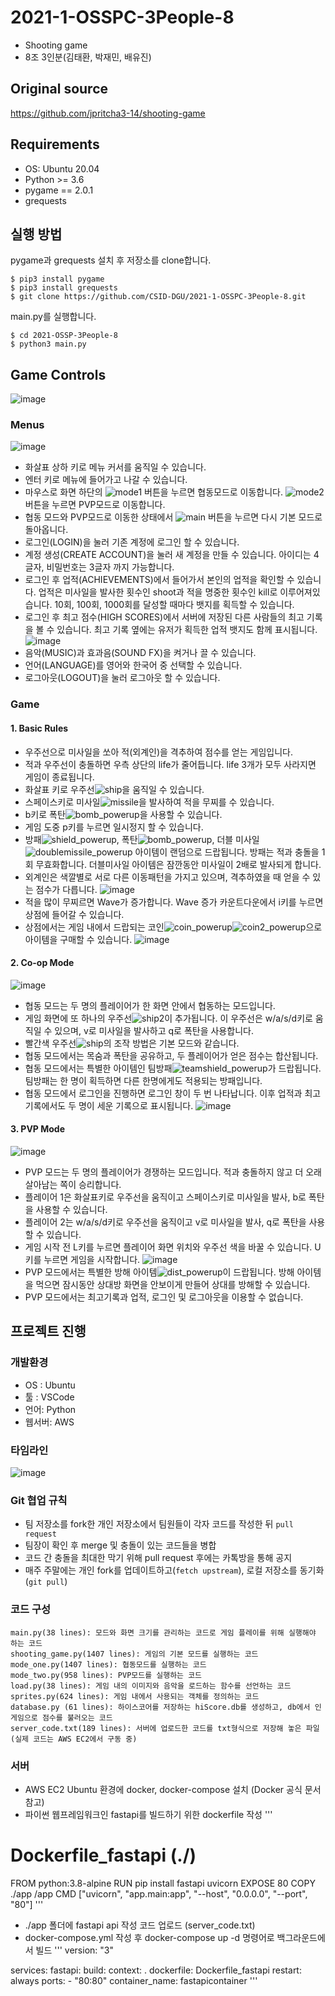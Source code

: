 # 2021-1-OSSPC-3People-8
- Shooting game
- 8조 3인분(김태환, 박재민, 배유진)

## Original source
https://github.com/jpritcha3-14/shooting-game

## Requirements
 - OS: Ubuntu 20.04
 - Python >= 3.6
 - pygame == 2.0.1 
 - grequests

## 실행 방법

pygame과 grequests 설치 후 저장소를 clone합니다. 
```
$ pip3 install pygame
$ pip3 install grequests 
$ git clone https://github.com/CSID-DGU/2021-1-OSSPC-3People-8.git
```
main.py를 실행합니다.
```
$ cd 2021-OSSP-3People-8
$ python3 main.py
```

## Game Controls
![image](https://user-images.githubusercontent.com/65498159/121736179-300e9f00-cb32-11eb-8a62-4f0304338d4c.png)
### Menus
![image](https://user-images.githubusercontent.com/65498159/121725594-6b09d600-cb24-11eb-9baa-09985d28eaef.png)
 - 화살표 상하 키로 메뉴 커서를 움직일 수 있습니다.
 - 엔터 키로 메뉴에 들어가고 나갈 수 있습니다.
 - 마우스로 화면 하단의 ![mode1](https://user-images.githubusercontent.com/65498159/121728766-a73f3580-cb28-11eb-8552-2e9111c7ee4b.png) 버튼을 누르면 협동모드로 이동합니다. ![mode2](https://user-images.githubusercontent.com/65498159/121728804-b3c38e00-cb28-11eb-9707-56cd3dbb09bb.png) 버튼을 누르면 PVP모드로 이동합니다.
 - 협동 모드와 PVP모드로 이동한 상태에서 ![main](https://user-images.githubusercontent.com/65498159/121728866-c6d65e00-cb28-11eb-9427-f208d943c5b6.png) 버튼을 누르면 다시 기본 모드로 돌아옵니다.
 - 로그인(LOGIN)을 눌러 기존 계정에 로그인 할 수 있습니다.
 - 계정 생성(CREATE ACCOUNT)을 눌러 새 계정을 만들 수 있습니다. 아이디는 4글자, 비밀번호는 3글자 까지 가능합니다.
 - 로그인 후 업적(ACHIEVEMENTS)에서 들어가서 본인의 업적을 확인할 수 있습니다. 업적은 미사일을 발사한 횟수인 shoot과 적을 명중한 횟수인 kill로 이루어져있습니다. 10회, 100회, 1000회를 달성할 때마다 뱃지를 획득할 수 있습니다.
 - 로그인 후 최고 점수(HIGH SCORES)에서 서버에 저장된 다른 사람들의 최고 기록을 볼 수 있습니다. 최고 기록 옆에는 유저가 획득한 업적 뱃지도 함께 표시됩니다.
![image](https://user-images.githubusercontent.com/65498159/121725628-7a891f00-cb24-11eb-9d76-d5d3c8904cfb.png)
 - 음악(MUSIC)과 효과음(SOUND FX)을 켜거나 끌 수 있습니다.
 - 언어(LANGUAGE)를 영어와 한국어 중 선택할 수 있습니다.
 - 로그아웃(LOGOUT)을 눌러 로그아웃 할 수 있습니다.

### Game
#### 1. Basic Rules
 - 우주선으로 미사일을 쏘아 적(외계인)을 격추하여 점수를 얻는 게임입니다.
 - 적과 우주선이 충돌하면 우측 상단의 life가 줄어듭니다. life 3개가 모두 사라지면 게임이 종료됩니다.
 - 화살표 키로 우주선![ship](https://user-images.githubusercontent.com/65498159/121725939-d94e9880-cb24-11eb-891f-0734458abf66.png)을 움직일 수 있습니다.
 - 스페이스키로 미사일![missile](https://user-images.githubusercontent.com/65498159/121725969-e23f6a00-cb24-11eb-9242-7e2bd8e6b62f.png)을 발사하여 적을 무찌를 수 있습니다.
 - b키로 폭탄![bomb_powerup](https://user-images.githubusercontent.com/65498159/121726003-ec616880-cb24-11eb-802d-f5d71eae7285.png)을 사용할 수 있습니다.
 - 게임 도중 p키를 누르면 일시정지 할 수 있습니다.
 - 방패![shield_powerup](https://user-images.githubusercontent.com/65498159/121726056-fd11de80-cb24-11eb-98c4-1566acd989bd.png), 폭탄![bomb_powerup](https://user-images.githubusercontent.com/65498159/121726003-ec616880-cb24-11eb-802d-f5d71eae7285.png), 더블 미사일![doublemissile_powerup](https://user-images.githubusercontent.com/65498159/121726123-174bbc80-cb25-11eb-8dff-aa00d3929be2.png) 아이템이 랜덤으로 드랍됩니다. 방패는 적과 충돌을 1회 무효화합니다. 더블미사일 아이템은 잠깐동안 미사일이 2배로 발사되게 합니다.
 - 외계인은 색깔별로 서로 다른 이동패턴을 가지고 있으며, 격추하였을 때 얻을 수 있는 점수가 다릅니다. 
![image](https://user-images.githubusercontent.com/65498159/121726665-d43e1900-cb25-11eb-8862-d10e37284723.png)
 - 적을 많이 무찌르면 Wave가 증가합니다. Wave 증가 카운트다운에서 i키를 누르면 상점에 들어갈 수 있습니다.
 - 상점에서는 게임 내에서 드랍되는 코인![coin_powerup](https://user-images.githubusercontent.com/65498159/121728628-7f4fd200-cb28-11eb-8227-7787abc35cd0.png)![coin2_powerup](https://user-images.githubusercontent.com/65498159/121728678-8d9dee00-cb28-11eb-8e28-e4bc4d864a55.png)으로 아이템을 구매할 수 있습니다.
![image](https://user-images.githubusercontent.com/65498159/121726898-20895900-cb26-11eb-9884-35af8f9efc04.png)

#### 2. Co-op Mode
![image](https://user-images.githubusercontent.com/65498159/121728072-bbcefe00-cb27-11eb-93f0-1b65f9a16a07.png)
 - 협동 모드는 두 명의 플레이어가 한 화면 안에서 협동하는 모드입니다.
 - 게임 화면에 또 하나의 우주선![ship2](https://user-images.githubusercontent.com/65498159/121728191-e4ef8e80-cb27-11eb-9e41-255b8f886181.png)이 추가됩니다. 이 우주선은 w/a/s/d키로 움직일 수 있으며, v로 미사일을 발사하고 q로 폭탄을 사용합니다.
 - 빨간색 우주선![ship](https://user-images.githubusercontent.com/65498159/121729672-b377c280-cb29-11eb-9b75-d5f9ac353533.png)의 조작 방법은 기본 모드와 같습니다.
 - 협동 모드에서는 목숨과 폭탄을 공유하고, 두 플레이어가 얻은 점수는 합산됩니다.
 - 협동 모드에서는 특별한 아이템인 팀방패![teamshield_powerup](https://user-images.githubusercontent.com/65498159/121728430-38fa7300-cb28-11eb-82d3-cdf34be5d296.png)가 드랍됩니다. 팀방패는 한 명이 획득하면 다른 한명에게도 적용되는 방패입니다.
 - 협동 모드에서 로그인을 진행하면 로그인 창이 두 번 나타납니다. 이후 업적과 최고기록에서도 두 명이 세운 기록으로 표시됩니다.
![image](https://user-images.githubusercontent.com/65498159/121728575-70691f80-cb28-11eb-93c1-2874826a9d6c.png)

#### 3. PVP Mode
![image](https://user-images.githubusercontent.com/65498159/121729401-63006500-cb29-11eb-9777-987ab6c0ae26.png)
 - PVP 모드는 두 명의 플레이어가 경쟁하는 모드입니다. 적과 충돌하지 않고 더 오래 살아남는 쪽이 승리합니다.
 - 플레이어 1은 화살표키로 우주선을 움직이고 스페이스키로 미사일을 발사, b로 폭탄을 사용할 수 있습니다.
 - 플레이어 2는 w/a/s/d키로 우주선을 움직이고 v로 미사일을 발사, q로 폭탄을 사용할 수 있습니다.
 - 게임 시작 전 L키를 누르면 플레이어 화면 위치와 우주선 색을 바꿀 수 있습니다. U키를 누르면 게임을 시작합니다.
![image](https://user-images.githubusercontent.com/65498159/121730113-3b5dcc80-cb2a-11eb-9c4b-6234dca87ae1.png)
 - PVP 모드에서는 특별한 방해 아이템![dist_powerup](https://user-images.githubusercontent.com/65498159/121729868-e8841500-cb29-11eb-9a00-6cf048e184cf.png)이 드랍됩니다. 방해 아이템을 먹으면 잠시동안 상대방 화면을 안보이게 만들어 상대를 방해할 수 있습니다.
 - PVP 모드에서는 최고기록과 업적, 로그인 및 로그아웃을 이용할 수 없습니다.

## 프로젝트 진행
### 개발환경
 - OS : Ubuntu  
 - 툴 : VSCode  
 - 언어: Python
 - 웹서버: AWS

### 타임라인
![image](https://user-images.githubusercontent.com/65498159/121224377-74483800-c8c3-11eb-9f9a-b21bff99597e.png)

### Git 협업 규칙
 - 팀 저장소를 fork한 개인 저장소에서 팀원들이 각자 코드를 작성한 뒤 ```pull request``` 
 - 팀장이 확인 후 merge 및 충돌이 있는 코드들을 병합 
 - 코드 간 충돌을 최대한 막기 위해 pull request 후에는 카톡방을 통해 공지 
 - 매주 주말에는 개인 fork를 업데이트하고(```fetch upstream```), 로컬 저장소를 동기화(```git pull```) 

### 코드 구성
```
main.py(38 lines): 모드와 화면 크기를 관리하는 코드로 게임 플레이를 위해 실행해야 하는 코드 
shooting_game.py(1407 lines): 게임의 기본 모드를 실행하는 코드
mode_one.py(1407 lines): 협동모드를 실행하는 코드
mode_two.py(958 lines): PVP모드를 실행하는 코드
load.py(38 lines): 게임 내의 이미지와 음악을 로드하는 함수를 선언하는 코드
sprites.py(624 lines): 게임 내에서 사용되는 객체를 정의하는 코드
database.py (61 lines): 하이스코어를 저장하는 hiScore.db를 생성하고, db에서 인게임으로 점수를 불러오는 코드
server_code.txt(189 lines): 서버에 업로드한 코드를 txt형식으로 저장해 놓은 파일(실제 코드는 AWS EC2에서 구동 중)
```

### 서버
 - AWS EC2 Ubuntu 환경에 docker, docker-compose 설치 (Docker 공식 문서 참고)
 - 파이썬 웹프레임워크인 fastapi를 빌드하기 위한 dockerfile 작성
''' 
# Dockerfile_fastapi (./)
FROM python:3.8-alpine
RUN pip install fastapi uvicorn
EXPOSE 80
COPY ./app /app
CMD ["uvicorn", "app.main:app", "--host", "0.0.0.0", "--port", "80"]
'''
 - ./app 폴더에 fastapi api 작성 코드 업로드 (server_code.txt)
 - docker-compose.yml 작성 후 docker-compose up -d 명령어로 백그라운드에서 빌드
'''
version: "3"

services:
  fastapi:
    build:
      context: .
      dockerfile: Dockerfile_fastapi
    restart: always
    ports:
      - "80:80"
    container_name: fastapicontainer
'''
